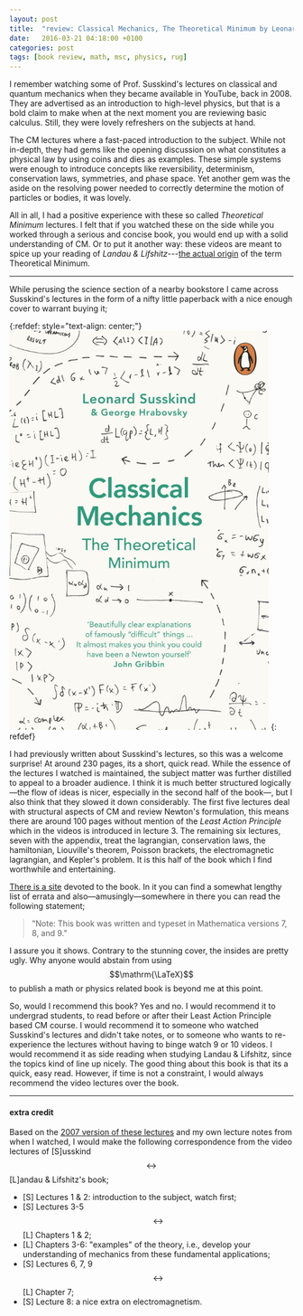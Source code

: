 ```yaml
---
layout: post
title:  "review: Classical Mechanics, The Theoretical Minimum by Leonard Susskind"
date:   2016-03-21 04:18:00 +0100
categories: post
tags: [book review, math, msc, physics, rug]
---
```

I remember watching some of Prof. Susskind's lectures on classical and quantum mechanics when they became available in YouTube, back in 2008. They are advertised as an introduction to high-level physics, but that is a bold claim to make when at the next moment you are reviewing basic calculus. Still, they were lovely refreshers on the subjects at hand.

The CM lectures where a fast-paced introduction to the subject. While not in-depth, they had gems like the opening discussion on what constitutes a physical law by using coins and dies as examples. These simple systems were enough to introduce concepts like reversibility, determinism, conservation laws, symmetries, and phase space. Yet another gem was the aside on the resolving power needed to correctly determine the motion of particles or bodies, it was lovely.

All in all, I had a positive experience with these so called *Theoretical Minimum* lectures. I felt that if you watched these on the side while you worked through a serious and concise book, you would end up with a solid understanding of CM. Or to put it another way: these videos are meant to spice up your reading of *Landau & Lifshitz*---[the actual origin](https://en.wikipedia.org/wiki/Kharkiv_Theoretical_Physics_School) of the term Theoretical Minimum.

---

While perusing the science section of a nearby bookstore I came across Susskind's lectures in the form of a nifty little paperback with a nice enough cover to warrant buying it;

{:refdef: style="text-align: center;"}
!["Lovely cover!"](/assets/img/2016-03-21-susskindCM.png)
{: refdef}

I had previously written about Susskind's lectures, so this was a welcome surprise! At around 230 pages, its a short, quick read. While the essence of the lectures I watched is maintained, the subject matter was further distilled to appeal to a broader audience. I think it is much better structured logically—the flow of ideas is nicer, especially in the second half of the book—, but I also think that they slowed it down considerably. The first five lectures deal with structural aspects of CM and review Newton's formulation, this means there are around 100 pages without mention of the *Least Action Principle* which in the videos is introduced in lecture 3. The remaining six lectures, seven with the appendix, treat the lagrangian, conservation laws, the hamiltonian, Liouville's theorem, Poisson brackets, the electromagnetic lagrangian, and Kepler's problem. It is this half of the book which I find worthwhile and entertaining.

[There is a site](http://www.madscitech.org/tm/) devoted to the book. In it you can find a somewhat lengthy list of errata and also—amusingly—somewhere in there you can read the following statement;

>"Note: This book was written and typeset in Mathematica versions 7, 8, and 9."

I assure you it shows. Contrary to the stunning cover, the insides are pretty ugly. Why anyone would abstain from using $$\mathrm{\LaTeX}$$ to publish a math or physics related book is beyond me at this point.

So, would I recommend this book? Yes and no. I would recommend it to undergrad students, to read before or after their Least Action Principle based CM course. I would recommend it to someone who watched Susskind's lectures and didn't take notes, or to someone who wants to re-experience the lectures without having to binge watch 9 or 10 videos. I would recommend it as side reading when studying Landau & Lifshitz, since the topics kind of line up nicely. The good thing about this book is that its a quick, easy read. However, if time is not a constraint, I would always recommend the video lectures over the book.

---

#### extra credit

Based on the [2007 version of these lectures](http://theoreticalminimum.com/courses/classical-mechanics/2007/fall) and my own lecture notes from when I watched, I would make the following correspondence from the video lectures of [S]usskind$$\leftrightarrow$$[L]andau & Lifshitz's book;

- [S] Lectures 1 & 2: introduction to the subject, watch first;
- [S] Lectures 3-5$$\leftrightarrow$$[L] Chapters 1 & 2;
- [L] Chapters 3-6: "examples" of the theory, i.e., develop your understanding of mechanics from these fundamental applications;
- [S] Lectures 6, 7, 9$$\leftrightarrow$$[L] Chapter 7;
- [S] Lecture 8: a nice extra on electromagnetism.
